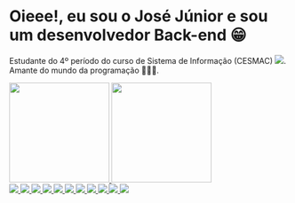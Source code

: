 # Oieee!, eu sou o José Júnior e sou um desenvolvedor Back-end 😁
Estudante do 4º período do curso de Sistema de Informação (CESMAC) <img src="https://img.icons8.com/office/16/000000/student-male--v1.png"/>.<br>
Amante do mundo da programação 👨🏼‍💻. <br>

<div class="Stats">
 <a href="https://github.com/josesfjunior">
  <img height="180em" src="https://github-readme-stats.vercel.app/api?username=josesfjunior&show_icons=true&theme=dracula&include_all_commits=true&count_private=true"/>
  <img height="180em" src="https://github-readme-stats.vercel.app/api/top-langs/?username=josesfjunior&layout=compact&langs_count=7&theme=dracula"/>


</div>  



<div class="Icons">
 <img src="https://img.icons8.com/color/48/000000/linux--v2.png"/>
 <img src="https://img.icons8.com/color/48/000000/html-5--v1.png"/>
 <img src="https://img.icons8.com/color/48/000000/css3.png"/>
 <img src="https://img.icons8.com/color/48/000000/javascript--v2.png"/>
 <img src="https://img.icons8.com/color/48/000000/nodejs.png"/>
 <img src="https://img.icons8.com/office/48/000000/react.png"/>
 <img src="https://img.icons8.com/color/48/000000/vue-js.png"/>
 <img src="https://img.icons8.com/color/48/000000/python--v1.png"/>
 <img src="https://img.icons8.com/color/48/000000/docker.png"/>
 <img src="https://img.icons8.com/color/48/000000/postgreesql.png"/>
 <img src="https://img.icons8.com/color/48/000000/mongodb.png"/>
</div>
